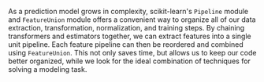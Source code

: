 As a prediction model grows in complexity, scikit-learn's `Pipeline` module and `FeatureUnion` module offers a convenient way to organize all of our data extraction, transformation, normalization, and training steps. By chaining transformers and estimators together, we can extract features into a single unit pipeline. Each feature pipeline can then be reordered and combined using `FeatureUnion`. This not only saves time, but allows us to keep our code better organized, while we look for the ideal combination of techniques for solving a modeling task.